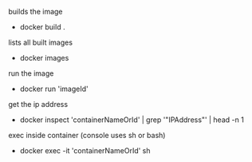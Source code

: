 builds the image

- docker build .

lists all built images

- docker images

run the image

- docker run 'imageId'

get the ip address

- docker inspect 'containerNameOrId' | grep '"IPAddress"' | head -n 1

exec inside container (console uses sh or bash)

- docker exec -it 'containerNameOrId' sh
